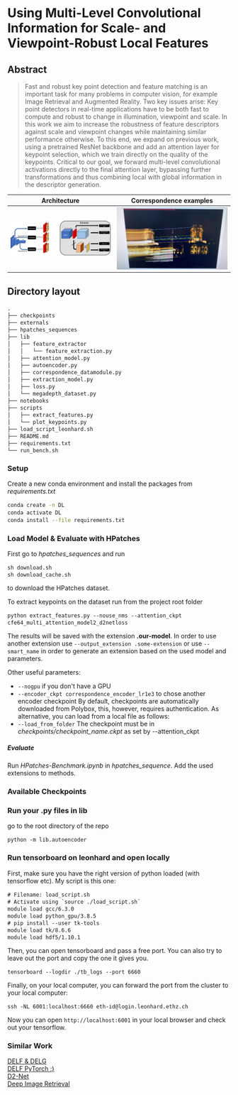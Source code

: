 # Using Multi-Level Convolutional Information for Scale- and Viewpoint-Robust Local Features

## Abstract
> Fast and robust key point detection and feature matching is an important task for many problems in computer vision, for example Image Retrieval and Augmented Reality.
Two key issues arise: Key point detectors in real-time applications have to be both fast to compute and robust to change in illumination, viewpoint and scale.
In this work we aim to increase the robustness of feature descriptors against scale and viewpoint changes while maintaining similar performance otherwise.
To this end, we expand on previous work, using a pretrained ResNet backbone and add an attention layer for keypoint selection, which we train directly on the quality of the keypoints.
Critical to our goal, we forward multi-level convolutional activations directly to the final attention layer, bypassing further transformations and thus combining local with global information in the descriptor generation.

  Architecture             | Correspondence examples
:-------------------------:|:-------------------------:
![Architecture](img/ArchitectureFinal.png) | ![Correspondence examples](img/CorrespondenceExamples.png)

## Directory layout
```
.
├── checkpoints
├── externals
├── hpatches_sequences
├── lib
│   ├── feature_extractor
│   │   └── feature_extraction.py
│   ├── attention_model.py
│   ├── autoencoder.py
│   ├── correspondence_datamodule.py
│   ├── extraction_model.py
│   ├── loss.py
│   └── megadepth_dataset.py
├── notebooks
├── scripts
│   ├── extract_features.py
│   └── plot_keypoints.py
├── load_script_leonhard.sh
├── README.md
├── requirements.txt
└── run_bench.sh
```

### Setup
Create a new conda environment and install the packages from *requirements.txt*
```bash
conda create -n DL
conda activate DL
conda install --file requirements.txt
```

### Load Model & Evaluate with HPatches
First go to *hpatches_sequences* and run
```
sh download.sh
sh download_cache.sh
```
to download the HPatches dataset.

To extract keypoints on the dataset run from the project root folder
```
python extract_features.py --nouse_nms --attention_ckpt cfe64_multi_attention_model2_d2netloss
```
The results will be saved with the extension **.our-model**. In order to use another extension use `--output_extension .some-extension` or use `--smart_name` in order to generate an extension based on the used model and parameters.

Other useful parameters: 
* `--nogpu` if you don't have a GPU 
* `--encoder_ckpt correspondence_encoder_lr1e3` to chose another encoder checkpoint
By default, checkpoints are automatically downloaded from Polybox, this, however, requires authentication. As alternative, you can load from a local file as follows: 
* `--load_from_folder` The checkpoint must be in *checkpoints/checkpoint_name.ckpt* as set by --attention_ckpt

##### Evaluate
Run *HPatches-Benchmark.ipynb* in *hpatches_sequence*. Add the used extensions to methods.

### Available Checkpoints

### Run your .py files in lib
go to the root directory of the repo
```
python -m lib.autoencoder
```

### Run tensorboard on leonhard and open locally
First, make sure you have the right version of python loaded (with tensorflow etc).
My script is this one:
```
# Filename: load_script.sh
# Activate using `source ./load_script.sh`
module load gcc/6.3.0
module load python_gpu/3.8.5
# pip install --user tk-tools
module load tk/8.6.6
module load hdf5/1.10.1
```
Then, you can open tensorboard and pass a free port. You can also try to leave out the port and copy the one it gives you.
```
tensorboard --logdir ./tb_logs --port 6660
```
Finally, on your local computer, you can forward the port from the cluster to your local computer:
```
ssh -NL 6001:localhost:6660 eth-id@login.leonhard.ethz.ch
```
Now you can open `http://localhost:6001` in your local browser and check out your tensorflow.

### Similar Work
[DELF & DELG](https://github.com/tensorflow/models/tree/master/research/delf)  
[DELF PyTorch :) ](https://github.com/nashory/DeLF-pytorch)  
[D2-Net](https://github.com/mihaidusmanu/d2-net)  
[Deep Image Retrieval](https://github.com/naver/deep-image-retrieval)  
